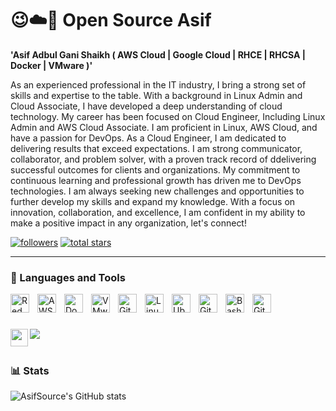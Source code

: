 # 😉☁️🐬 Open Source Asif

**'Asif Adbul Gani Shaikh ( AWS Cloud | Google Cloud | RHCE | RHCSA | Docker | VMware )'**

As an experienced professional in the IT industry, I bring a strong set of skills and expertise to the table. With a background in Linux Admin and Cloud Associate, I have developed a deep understanding of cloud technology. My career has been focused on Cloud Engineer, Including Linux Admin and AWS Cloud Associate. I am proficient in Linux, AWS Cloud, and have a passion for DevOps. As a Cloud Engineer, I am dedicated to delivering results that exceed expectations. I am strong communicator, collaborator, and problem solver, with a proven track record of ddelivering successful outcomes for clients and organizations. My commitment to continuous learning and professional growth has driven me to DevOps technologies. I am always seeking new challenges and opportunities to further develop my skills and expand my knowledge. With a focus on innovation, collaboration, and excellence, I am confident in my ability to make a positive impact in any organization, let's connect!

   <p align="left">
      <a href="https://www.youtube.com/c/opensourceasif?sub_confirmation=1">
      <a href="https://www.youtube.com/c/opensourceasif"> 
      <a href="https://github.com/asifsource?tab=followers">
         <img alt="followers" title="Follow me on Github" src="https://custom-icon-badges.demolab.com/github/followers/asifsource?color=236ad3&labelColor=1155ba&style=for-the-badge&logo=person-add&label=Follow&logoColor=white"/></a>
      <a href="https://github.com/asifsource?tab=repositories&sort=stargazers">
         <img alt="total stars" title="Total stars on GitHub" src="https://custom-icon-badges.demolab.com/github/stars/asifsource?color=55960c&style=for-the-badge&labelColor=488207&logo=star"/></a>
   </p>

---

### 🧰 Languages and Tools

<img align="left" alt="Red Hat" width="30px" style="padding-right:10px;" src="https://upload.wikimedia.org/wikipedia/commons/d/d8/Red_Hat_logo.svg"/>
<img align="left" alt="AWS" width="30px" style="padding-right:10px;" src="https://upload.wikimedia.org/wikipedia/commons/9/93/Amazon_Web_Services_Logo.svg" />
<img align="left" alt="Docker" width="30px" style="padding-right:10px;" src="https://brandslogos.com/wp-content/uploads/images/large/docker-logo-vector.svg" />
<img align="left" alt="VMware" width="30px" style="padding-right:10px;" src="https://upload.wikimedia.org/wikipedia/commons/5/5a/Vmware_workstation_16_icon.svg" />
<img align="left" alt="Git" width="30px" style="padding-right:10px;" src="https://cdn.jsdelivr.net/gh/devicons/devicon/icons/git/git-original.svg" />
<img align="left" alt="Linux" width="30px" style="padding-right:10px;" src="https://cdn.jsdelivr.net/gh/devicons/devicon/icons/linux/linux-original.svg" />
<img align="left" alt="Ubuntu" width="30px" style="padding-right:10px;" src="https://upload.wikimedia.org/wikipedia/commons/9/9e/UbuntuCoF.svg" />
<img align="left" alt="GitHub" width="30px" style="padding-right:10px;" src="https://cdn.jsdelivr.net/gh/devicons/devicon/icons/github/github-original.svg" />
<img align="left" alt="Bash" width="30px" style="padding-right:10px;" src="https://d33wubrfki0l68.cloudfront.net/291a6603627031d4963524c2d59f22610db5b7ad/b143f/img/logo/svg/monochrome_dark.svg" />
<img align="left" alt="GitHub" width="30px" style="padding-right:10px;" src="https://logodownload.org/wp-content/uploads/2021/06/google-cloud-logo-0.png" />
<br />

#

[<img src="https://custom-icon-badges.demolab.com/badge/-Subscribe%20For%20More-red?style=for-the-badge&logo=video&logoColor=white"/>](https://www.youtube.com/@opensourceasif)
[<img align="left" width="28px" src="https://upload.wikimedia.org/wikipedia/commons/8/81/LinkedIn_icon.svg?style=for-the-badge&logo=video&logoColor=white"/>](https://www.linkedin.com/in/asifshaikh-rhce)
         
#

### 📊 Stats

![AsifSource's GitHub stats](https://github-readme-stats.vercel.app/api?username=asifsource&show_icons=true&theme=gruvbox)

<!-- ![GitHub Streak](https://streak-stats.demolab.com?user=AsifSource&theme=gruvbox&border_radius=4.5) -->

#
[website]: https://www.linkedin.com/in/asifshaikh-rhce
[youtube]: https://youtube.com/@opensourceasif
